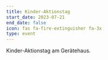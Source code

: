 ```yaml
---
title: Kinder-Aktionstag
start_date: 2023-07-21
end_date: false
icon: fas fa-fire-extinguisher fa-3x
type: event
---
```

Kinder-Aktionstag am Gerätehaus.